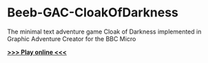 # Beeb-GAC-CloakOfDarkness
The minimal text adventure game Cloak of Darkness implemented in Graphic Adventure Creator for the BBC Micro

[**>>> Play online <<<**](http://bbcmicro.co.uk//jsbeeb/play.php?autoboot&disc=https://raw.githubusercontent.com/ahope1/Beeb-GAC-CloakOfDarkness/main/CloakOfDarknessGAC.ssd)
